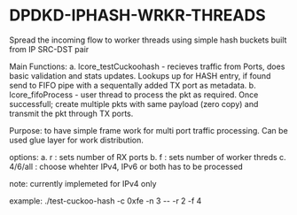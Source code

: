 # DPDKD-IPHASH-WRKR-THREADS
Spread the incoming flow to worker threads using simple hash buckets built from IP SRC-DST pair

Main Functions:
 a. lcore_testCuckoohash - recieves traffic from Ports, does basic validation and stats updates. Lookups up for HASH entry, if found send to FIFO pipe with a sequentally added TX port as metadata.
 b. lcore_fifoProcess - user thread to process the pkt as required. Once successfull; create multiple pkts with same payload (zero copy) and transmit the pkt through TX ports.
 
Purpose: to have simple frame work for multi port traffic processing. Can be used glue layer for work distribution.

options: 
 a. r : sets number of RX ports
 b. f : sets number of worker threds
 c. 4/6/all : choose whehter IPv4, IPv6 or both has to be processed
 
 note: currently implemeted for IPv4 only
 
example: ./test-cuckoo-hash -c 0xfe -n 3 -- -r 2 -f 4 
